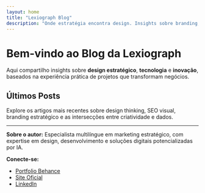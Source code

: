 ```yaml
---
layout: home
title: "Lexiograph Blog"
description: "Onde estratégia encontra design. Insights sobre branding, UX, tecnologia e inovação."
---
```


# Bem-vindo ao Blog da Lexiograph

Aqui compartilho insights sobre **design estratégico**, **tecnologia** e **inovação**, baseados na experiência prática de projetos que transformam negócios.

## Últimos Posts

Explore os artigos mais recentes sobre design thinking, SEO visual, branding estratégico e as intersecções entre criatividade e dados.

---

**Sobre o autor:** Especialista multilíngue em marketing estratégico, com expertise em design, desenvolvimento e soluções digitais potencializadas por IA.

**Conecte-se:**
- [Portfolio Behance](https://www.behance.net/lexiograph/)
- [Site Oficial](https://lexiograph-design.shop/)
- [LinkedIn](https://linkedin.com/in/guilhermemachado)
